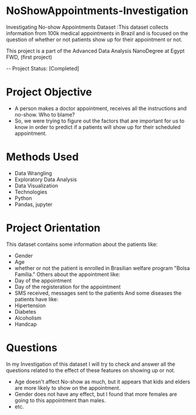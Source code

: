 # NoShowAppointments-Investigation
Investigating No-show Appointments Dataset :This dataset collects information from 100k medical appointments in Brazil and is focused on the question of whether or not patients show up for their appointment or not.

This project is a part of the Advanced Data Analysis NanoDegree at Egypt FWD, (first project)

-- Project Status: [Completed]
# Project Objective
- A person makes a doctor appointment, receives all the instructions and no-show. Who to blame? 
- So, we were trying to figure out the factors that are important for us to know in order to predict if a patients will show up for their scheduled appointment.

# Methods Used
- Data Wrangling
- Exploratory Data Analysis
- Data Visualization
- Technologies
- Python
- Pandas, jupyter
# Project Orientation
This dataset contains some information about the patients like:
- Gender
- Age
- whether or not the patient is enrolled in Brasilian welfare program "Bolsa Família."
Others about the appointment like:
- Day of the appointment
- Day of the registeration for the appointment
- SMS received, messages sent to the patients
And some diseases the patients have like:
- Hipertension
- Diabetes
- Alcoholism
- Handcap
# Questions
In my Investigation of this dataset I will try to check and answer all the questions related to the effect of these features on showing up or not.
- Age doesn't affect No-show as much, but it appears that kids and elders are more likely to show on the appointment.
- Gender does not have any effect, but I found that more females are going to this appointment than males.
- etc.
